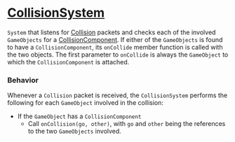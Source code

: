 # [CollisionSystem](CollisionSystem.hpp)

`System` that listens for [Collision](../packets/Collision.hpp) packets and checks each of the involved `GameObjects` for a [CollisionComponent](../components/CollisionComponent.hpp). If either of the `GameObjects` is found to have a `CollisionComponent`, its `onCollide` member function is called with the two objects. The first parameter to `onCollide` is always the `GameObject` to which the `CollisionComponent` is attached.

### Behavior

Whenever a `Collision` packet is received, the `CollisionSystem` performs the following for each `GameObject` involved in the collision:

* If the `GameObject` has a `CollisionComponent`
    * Call `onCollision(go, other)`, with `go` and `other` being the references to the two `GameObjects` involved.


